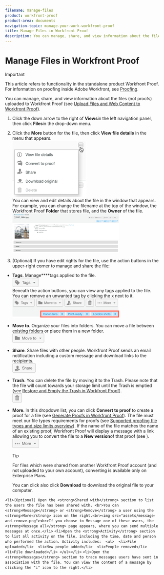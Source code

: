 ```yaml
---
filename: manage-files
product: workfront-proof
product-area: documents
navigation-topic: manage-your-work-workfront-proof
title: Manage Files in Workfront Proof
description: You can manage, share, and view information about the files (not proofs) uploaded to Workfront Proof (see Upload Files and Web Content to Workfront Proof).
---
```


# Manage Files in Workfront Proof

>[!IMPORTANT]
>
>This article refers to functionality in the standalone product Workfront Proof. For information on proofing inside Adobe Workfront, see [Proofing](../../../review-and-approve-work/proofing/proofing.md).

You can manage, share, and view information about the files (not proofs) uploaded to Workfront Proof (see [Upload Files and Web Content to Workfront Proof](../../../workfront-proof/wp-work-proofsfiles/create-proofs-and-files/upload-files-web-content.md)).

1. Click the down arrow to the right of&nbsp;**Views**in the left navigation panel, then&nbsp;click **Files**in the drop-down menu.

1. Click the **More**&nbsp;button for the file, then click **View file details** in the menu that appears.  
   ![](assets/click-more-then-view-file-details.png)  
   You can view and edit details about the file in the window that appears. For example, you can change the filename at the top of the window, the Workfront Proof **Folder** that stores file, and the **Owner** of the file.  
   ![](assets/file-details-page-350x129.png)

1. (Optional) If you have edit rights for the file, use the action buttons in the upper-right corner to manage and share the file:

* **Tags**. Manage****tags&nbsp;applied to the file.  
  ![](assets/tags-button.png)  
  Beneath the action buttons, you can view any tags applied to the file. You can remove an unwanted tag by clicking the x next to it.  
  ![](assets/view-file-tags-350x64.png)

* **Move to**. Organize your files into folders. You can move a file between existing folders or place them in a new folder.  
  ![](assets/folder-button.png)

* **Share**. Share&nbsp;files with other people. Workfront Proof sends an email notification including a custom message and download links to the recipients.  
  ![](assets/share-button.png)

* **Trash**. You can delete the file by moving it to the Trash. Please note that the file will count towards your storage limit until the Trash is emptied (see [Restore and Empty the Trash in Workfront Proof](../../../workfront-proof/wp-work-proofsfiles/manage-your-work/restore-and-empty-trash.md)).  
  ![](assets/trash-button.png)

* **More**. In this dropdown list, you can click&nbsp;**Convert to proof** to create a proof for a file (see [Generate Proofs in Workfront Proof](../../../workfront-proof/wp-work-proofsfiles/create-proofs-and-files/generate-proofs.md)).&nbsp;The file must meet our file types requirements for proofs (see [Supported proofing file types and size limits overview](../../../review-and-approve-work/proofing/proofing-overview/supported-proofing-file-types.md)). If the name of the file matches the name of an existing proof, Workfront Proof will display a message with a link allowing you to convert the file to a **New version**of that proof (see ).  
  ![](assets/more-button-text-version.png)

  >[!TIP]
  >
  >For files which were shared from another Workfront Proof account (and not uploaded to your own account), converting is available only on Enterprise Plans.

  You can click also click&nbsp;**Download** to download the original file to your computer.

```<li>(Optional) Open the <strong>Shared with</strong> section to list the users the file has been shared with. <br>You can <strong>Message</strong> or <strong>Remove</strong> a user using the <strong>More</strong> icon on the right.<br><img src="assets/message-and-remove.png"><br>If you choose to Message one of these users, the <strong>Message all</strong> page appears, where you can send multiple messages at once.</li>``` ```<li>Open the <strong>Activity</strong> section to list all activity on the file, including the time, date and person who performed the action. Activity includes:  <ul>  <li>File uploaded</li>  <li>New people added</li>  <li>People removed</li>  <li>File downloaded</li> </ul></li>``` ```<li>Open the <strong>Messages</strong> section to trace messages users have sent in association with the file. You can view the content of a message by clicking the "i" icon to the right.</li>```  